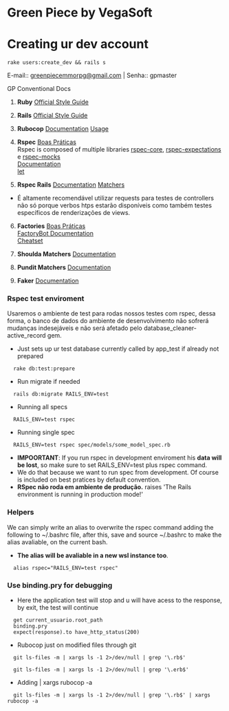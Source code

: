 # Green Piece by VegaSoft

# Creating ur dev account
```console
rake users:create_dev && rails s
```
E-mail:: greenpiecemmorpg@gmail.com | Senha:: gpmaster

GP Conventional Docs
1. **Ruby**
  [Official Style Guide](https://rubystyle.guide/)

2. **Rails**
  [Official Style Guide](https://rails.rubystyle.guide/)

3. **Rubocop**
  [Documentation](https://docs.rubocop.org/rubocop/)
  [Usage](https://docs.rubocop.org/rubocop/usage/basic_usage.html)   

4. **Rspec**
  [Boas Práticas](https://www.betterspecs.org)  
  Rspec is composed of multiple libraries [rspec-core](https://rubydoc.info/gems/rspec-core/), [rspec-expectations](https://rubydoc.info/gems/rspec-expectations) e [rspec-mocks](https://rubydoc.info/gems/rspec-mocks)   
  [Documentation](https://relishapp.com/rspec/docs)  
  [let](https://relishapp.com/rspec/rspec-core/docs/helper-methods/let-and-let)

5. **Rspec Rails**
  [Documentation](https://rubydoc.info/gems/rspec-rails/RSpec/Rails)
  [Matchers](https://rubydoc.info/gems/rspec-rails/RSpec/Rails/Matchers)
* É altamente recomendável utilizar requests para testes de controllers não só porque verbos htps estarão disponíveis como também testes específicos de renderizações de views.
  
6. **Factories**
  [Boas Práticas](https://www.betterspecs.org/#factories)   
  [FactoryBot Documentation](https://github.com/thoughtbot/factory_bot/blob/main/GETTING_STARTED.md#defining-factories)   
  [Cheatset](https://devhints.io/factory_bot)

7. **Shoulda Matchers**
  [Documentation](https://github.com/thoughtbot/shoulda-matchers#usage)

8. **Pundit Matchers**
  [Documentation](https://github.com/punditcommunity/pundit-matchers#matchers)
  
9. **Faker**
  [Documentation](https://www.rubydoc.info/gems/faker/)

### Rspec test enviroment
Usaremos o ambiente de test para rodas nossos testes com rspec, dessa forma, o banco de dados do ambiente de desenvolvimento não sofrerá mudanças indesejáveis e não será afetado pelo database_cleaner-active_record gem.  

* Just sets up ur test database currently called by app_test if already not prepared
```console
  rake db:test:prepare
```   
* Run migrate if needed
```console
  rails db:migrate RAILS_ENV=test
```   
* Running all specs
```console
  RAILS_ENV=test rspec
```   
* Running single spec
```console
  RAILS_ENV=test rspec spec/models/some_model_spec.rb
```   
* **IMPOORTANT**: If you run rspec in development enviroment his **data will be lost**, so make sure to set RAILS_ENV=test plus rspec 
command.   
* We do that because we want to run spec from development. Of course is included on best pratices by default convention.
* **RSpec não roda em ambiente de produção.** raises 'The Rails environment is running in production mode!'

### Helpers
We can simply write an alias to overwrite the rspec command adding the following to ~/.bashrc file, after this, save and source ~/.bashrc to make the alias avaliable, on the current bash.   
* **The alias will be avaliable in a new wsl instance too**.
```console
  alias rspec="RAILS_ENV=test rspec"
```   
### Use binding.pry for debugging

* Here the application test will stop and u will have acess to the response, by exit, the test will continue
```console
  get current_usuario.root_path
  binding.pry
  expect(response).to have_http_status(200)
```

* Rubocop just on modified files through git
```console
  git ls-files -m | xargs ls -1 2>/dev/null | grep '\.rb$'
```
```console
  git ls-files -m | xargs ls -1 2>/dev/null | grep '\.erb$'
```
* Adding | xargs rubocop -a
```console
  git ls-files -m | xargs ls -1 2>/dev/null | grep '\.rb$' | xargs rubocop -a
```
